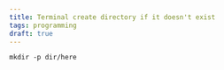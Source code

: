 ```yaml
---
title: Terminal create directory if it doesn't exist
tags: programming
draft: true
---
```

`mkdir -p dir/here`

